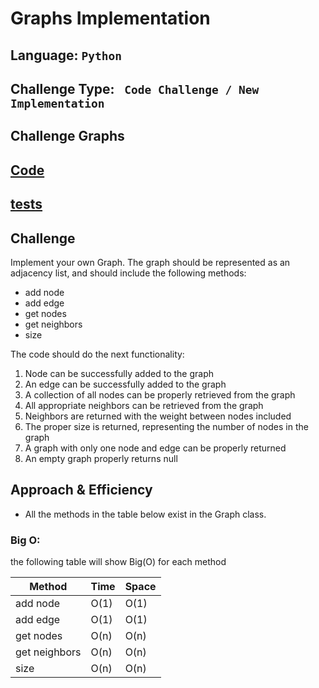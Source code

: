 #  Graphs  Implementation

## Language: `Python`
## Challenge Type: ` Code Challenge / New Implementation`


## Challenge Graphs

## [Code](graph.py)
## [tests](../tests/test_graph.py)


## Challenge

Implement your own Graph. The graph should be represented as an adjacency list, and should include the following methods:
- add node 
- add edge
- get nodes
- get neighbors
- size

The code should do the next functionality:

1. Node can be successfully added to the graph
2. An edge can be successfully added to the graph
3. A collection of all nodes can be properly retrieved from the graph
4. All appropriate neighbors can be retrieved from the graph
5. Neighbors are returned with the weight between nodes included
6. The proper size is returned, representing the number of nodes in the graph
7. A graph with only one node and edge can be properly returned
8. An empty graph properly returns null


## Approach & Efficiency
- All the methods in the table below exist in the Graph class.

### Big O:
the following table will show Big(O) for each method

| **Method**    | **Time** | **Space** |
|---------------|----------|-----------|
| add node      | O(1)     | O(1)      |
| add edge      | O(1)     | O(1)      |
| get nodes     | O(n)     | O(n)      |
| get neighbors | O(n)     | O(n)      |
| size          | O(n)     | O(n)      |


